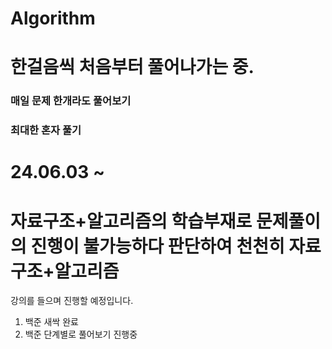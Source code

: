 # Algorithm
# 한걸음씩 처음부터 풀어나가는 중.
### 매일 문제 한개라도 풀어보기
### 최대한 혼자 풀기
# 24.06.03 ~ 
# 자료구조+알고리즘의 학습부재로 문제풀이의 진행이 불가능하다 판단하여 천천히 자료구조+알고리즘
강의를 들으며 진행할 예정입니다.

1. 백준 새싹 완료
2. 백준 단계별로 풀어보기 진행중



